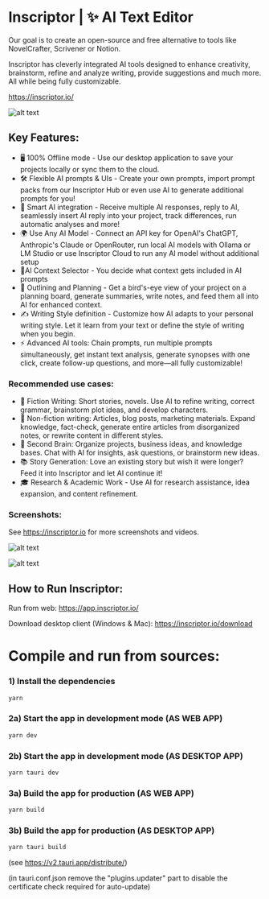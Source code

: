 # Inscriptor | ✨ AI Text Editor
Our goal is to create an open-source and free alternative to tools like NovelCrafter, Scrivener or Notion.

Inscriptor has cleverly integrated AI tools designed to enhance creativity, brainstorm, refine and analyze writing, provide suggestions and much more. All while being fully customizable.

https://inscriptor.io/

![alt text](https://inscriptor.io/images/inscriptor/2/intro.png)

## Key Features:
- 🖥️ 100% Offline mode - Use our desktop application to save your projects locally or sync them to the cloud.
- 🛠️ Flexible AI prompts & UIs - Create your own prompts, import prompt packs from our Inscriptor Hub or even use AI to generate additional prompts for you!
- 🤖 Smart AI integration - Receive multiple AI responses, reply to AI, seamlessly insert AI reply into your project, track differences, run automatic analyses and more!
- 🌍 Use Any AI Model - Connect an API key for OpenAI's ChatGPT, Anthropic's Claude or OpenRouter, run local AI models with Ollama or LM Studio or use Inscriptor Cloud to run any AI model without additional setup
- 🧠AI Context Selector - You decide what context gets included in AI prompts
- 📌 Outlining and Planning - Get a bird's-eye view of your project on a planning board, generate summaries, write notes, and feed them all into AI for enhanced context.
- ✍️ Writing Style definition - Customize how AI adapts to your personal writing style. Let it learn from your text or define the style of writing when you begin.
- ⚡ Advanced AI tools: Chain prompts, run multiple prompts simultaneously, get instant text analysis, generate synopses with one click, create follow-up questions, and more—all fully customizable!

### Recommended use cases:
- 📖 Fiction Writing: Short stories, novels. Use AI to refine writing, correct grammar, brainstorm plot ideas, and develop characters.
- 📰 Non-fiction writing: Articles, blog posts, marketing materials. Expand knowledge, fact-check, generate entire articles from disorganized notes, or rewrite content in different styles.
- 🧩 Second Brain: Organize projects, business ideas, and knowledge bases. Chat with AI for insights, ask questions, or brainstorm new ideas.
- 📚 Story Generation: Love an existing story but wish it were longer? Feed it into Inscriptor and let AI continue it!
- 🎓 Research & Academic Work - Use AI for research assistance, idea expansion, and content refinement.

### Screenshots:
See https://inscriptor.io for more screenshots and videos.

![alt text](https://inscriptor.io/images/inscriptor/2/brainstormui.png)

![alt text](https://inscriptor.io/images/inscriptor/2/board3.png)


## How to Run Inscriptor:

Run from web:
https://app.inscriptor.io/

Download desktop client (Windows & Mac):
https://inscriptor.io/download



# Compile and run from sources:

### 1) Install the dependencies
```bash
yarn
```

### 2a) Start the app in development mode (AS WEB APP)
```bash
yarn dev
```

### 2b) Start the app in development mode (AS DESKTOP APP)
```bash
yarn tauri dev
```

### 3a) Build the app for production (AS WEB APP)
```bash
yarn build
```

### 3b) Build the app for production (AS DESKTOP APP)
```bash
yarn tauri build
```


(see https://v2.tauri.app/distribute/)

(in tauri.conf.json remove the "plugins.updater" part to disable the certificate check required for auto-update)


